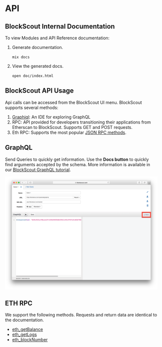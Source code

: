 # API

## BlockScout Internal Documentation

To view Modules and API Reference documentation:

1. Generate documentation.

   `mix docs`

2. View the generated docs.

   `open doc/index.html`

## BlockScout API Usage

Api calls can be accessed from the BlockScout UI menu. BlockScout supports several methods:

1. [Graphiql](https://github.com/graphql/graphiql): An IDE for exploring GraphQL
2. RPC: API provided for developers transitioning their applications from Etherscan to BlockScout. Supports GET and POST requests.
3. Eth RPC: Supports the most popular [JSON RPC methods](https://github.com/ethereum/wiki/wiki/JSON-RPC).

## GraphQL

Send Queries to quickly get information. Use the **Docs button** to quickly find arguments accepted by the schema. More information is available in our [BlockScout GraphQL tutorial](https://forum.poa.network/t/graphql-in-blockscout/1971).

![Docs button for GraphQL](../../.gitbook/assets/screen-shot-2019-10-08-at-10.48.07-am.png)

## ETH RPC

We support the following methods. Requests and return data are identical to the documentation.

* [eth\_getBalance](https://github.com/ethereum/wiki/wiki/JSON-RPC#eth_getbalance)
* [eth\_getLogs](https://github.com/ethereum/wiki/wiki/JSON-RPC#eth_getlogs)
* [eth\_blockNumber](https://github.com/ethereum/wiki/wiki/JSON-RPC#eth_blocknumber)



